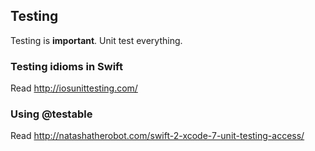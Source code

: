 ## Testing

Testing is **important**. Unit test everything.

### Testing idioms in Swift

Read http://iosunittesting.com/

### Using @testable

Read http://natashatherobot.com/swift-2-xcode-7-unit-testing-access/
